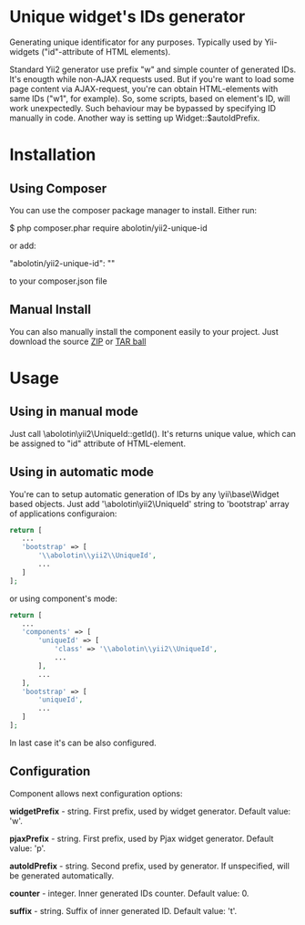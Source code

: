 
# Unique widget's IDs generator
Generating unique identificator for any purposes. Typically used by Yii-widgets ("id"-attribute of HTML elements).

Standard Yii2 generator use prefix "w" and simple counter of generated IDs. It's enougth while non-AJAX requests used. But if you're want to load some page content via AJAX-request, you're can obtain HTML-elements with same IDs ("w1", for example). So, some scripts, based on element's ID, will work unexpectedly.
Such behaviour may be bypassed by specifying ID manually in code. Another way is setting up Widget::$autoIdPrefix.

# Installation

## Using Composer

You can use the composer package manager to install. Either run:

$ php composer.phar require abolotin/yii2-unique-id

or add:

"abolotin/yii2-unique-id": ""

to your composer.json file

## Manual Install

You can also manually install the component easily to your project. Just download the source [ZIP](https://github.com/abolotin/yii2-unique-id/zipball/master) or [TAR ball](https://github.com/abolotin/yii2-unique-id/tarball/master)

# Usage

## Using in manual mode

Just call \abolotin\yii2\UniqueId::getId(). It's returns unique value, which can be assigned to "id" attribute of HTML-element.

## Using in automatic mode

You're can to setup automatic generation of IDs by any \yii\base\Widget based objects. Just add '\abolotin\yii2\UniqueId' string to 'bootstrap' array of applications configuraion:

```php
return [
   ...
   'bootstrap' => [
       '\\abolotin\\yii2\\UniqueId',
       ...
   ]
];
```

or using component's mode:

```php
return [
   ...
   'components' => [
       'uniqueId' => [
           'class' => '\\abolotin\\yii2\\UniqueId',
           ...
       ],
       ...
   ],
   'bootstrap' => [
       'uniqueId',
       ...
   ]
];
```

In last case it's can be also configured.

## Configuration

Component allows next configuration options:

**widgetPrefix** - string. First prefix, used by widget generator. Default value: 'w'.

**pjaxPrefix** - string. First prefix, used by Pjax widget generator. Default value: 'p'.

**autoIdPrefix** - string. Second prefix, used by generator. If unspecified, will be generated automatically.

**counter** - integer. Inner generated IDs counter. Default value: 0.

**suffix** - string. Suffix of inner generated ID. Default value: 't'.

